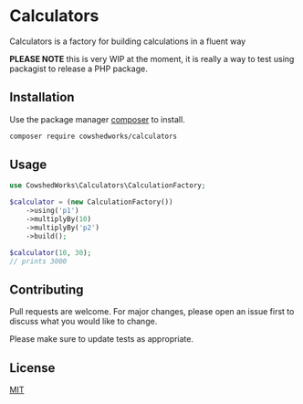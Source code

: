 # Calculators

Calculators is a factory for building calculations in a fluent way

**PLEASE NOTE** this is very WIP at the moment, it is really a way to test using packagist to release a PHP package.

## Installation

Use the package manager [composer](https://getcomposer.org/) to install.

```bash
composer require cowshedworks/calculators
```

## Usage

```php
use CowshedWorks\Calculators\CalculationFactory;

$calculator = (new CalculationFactory())
    ->using('p1')
    ->multiplyBy(10)
    ->multiplyBy('p2')
    ->build();

$calculator(10, 30);
// prints 3000
```

## Contributing
Pull requests are welcome. For major changes, please open an issue first to discuss what you would like to change.

Please make sure to update tests as appropriate.

## License
[MIT](LICENCE.md)
